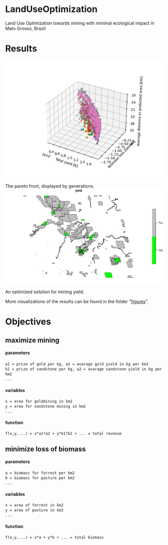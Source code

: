 # LandUseOptimization
Land Use Optimization towards mining with minimal ecological impact in Mato Grosso, Brazil

# Results
![image of pareto front](/figures/pareto_front_over_generations_3d.png)

The pareto front, displayed by generations.
![image of example best fit](/figures/best_yield_study2.png)

An optimized solution for mining yield.

More visualizations of the results can be found in the folder "[figures](https://github.com/PaulaScharf/LandUseOptimization/tree/main/figures)".

# Objectives
## maximize mining

#### parameters
	a1 = prize of gold per kg, a2 = avarage gold yield in kg per km2
	b1 = prize of sandstone per kg, a2 = avarage sandstone yield in kg per km2
	...
      
#### variables
	x = area for goldmining in km2
	y = area for sandstone mining in km2
	...
#### function
	f(x,y,...) = x*a1*a2 + y*b1*b2 + ... = total revenue


## minimize loss of biomass
#### parameters
	a = biomass for forrest per km2
	b = biomass for pasture per km2
	...
#### variables
	x = area of forrest in km2
	y = area of pasture in km2
	...
#### function
	f(x,y,...) = x*a + y*b + ... = total biomass
